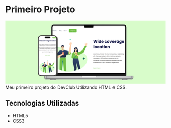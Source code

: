 # Primeiro Projeto

![Design da página](./img/design-page.png)
Meu primeiro projeto do DevClub Utilizando HTML e CSS.
## Tecnologias Utilizadas

- HTML5
- CSS3
